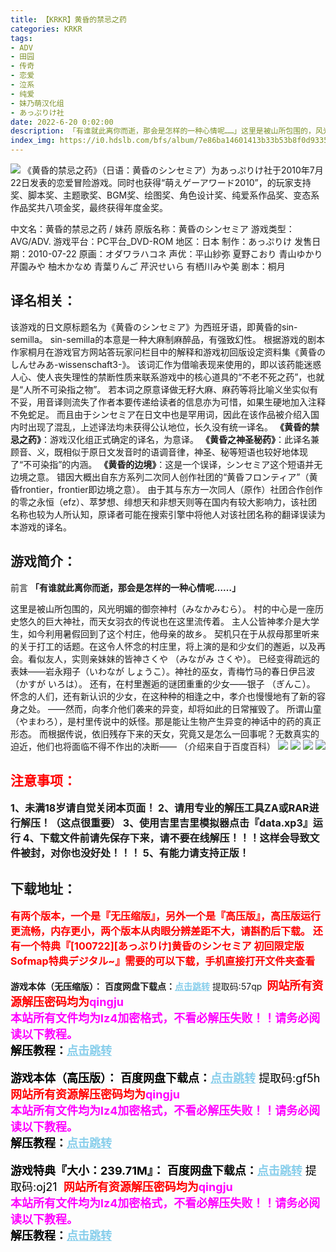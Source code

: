 ```yaml
---
title: 【KRKR】黄昏的禁忌之药
categories: KRKR
tags:
- ADV
- 田园
- 传奇
- 恋爱
- 泣系
- 纯爱
- 妹乃萌汉化组
- あっぷりけ社
date: 2022-6-20 0:02:00
description: 「有谁就此离你而逝，那会是怎样的一种心情呢……」这里是被山所包围的，风光明媚的御奈神村（みなかみむら）。村的中心是一座历史悠久的巨大神社，而天女羽衣的传说也在这里流传着。主人公皆神孝介是大学生，如今利用暑假回到了这个村庄，他母亲的故乡。契机只在于从叔母那里听来的关于打工的话题。在这令人怀念的村庄里，将上演的是和少女们的邂逅，以及再会。
index_img: https://i0.hdslb.com/bfs/album/7e86ba14601413b33b53b8f0d9335f9dc933c4f4.webp
---
```

![](https://i0.hdslb.com/bfs/album/7e86ba14601413b33b53b8f0d9335f9dc933c4f4.webp)
《黄昏的禁忌之药》（日语：黄昏のシンセミア）为あっぷりけ社于2010年7月22日发表的恋爱冒险游戏。同时也获得“萌えゲーアワード2010”，的玩家支持奖、脚本奖、主题歌奖、BGM奖、绘图奖、角色设计奖、纯爱系作品奖、变态系作品奖共八项金奖，最终获得年度金奖。

中文名：黄昏的禁忌之药 / 妹药
原版名称：黄昏のシンセミア
游戏类型：AVG/ADV.
游戏平台：PC平台_DVD-ROM
地区：日本
制作：あっぷりけ
发售日期：2010-07-22
原画：オダワラハコネ
声优：平山紗弥 夏野こおり 青山ゆかり 芹園みや 柚木かなめ 青葉りんご 芹沢せいら 有栖川みや美
剧本：桐月

## **译名相关：**
该游戏的日文原标题名为《黄昏のシンセミア》为西班牙语，即黄昏的sin-semilla。
sin-semilla的本意是一种大麻制麻醉品，有强致幻性。
根据游戏的剧本作家桐月在游戏官方网站答玩家问栏目中的解释和游戏初回版设定资料集《黄昏のしんせみあ-wissenschaft3-》。
该词汇作为借喻表现来使用的，即以该药能迷惑人心、使人丧失理性的禁断性质来联系游戏中的核心道具的“不老不死之药”，也就是“人所不可染指之物”。
若本词之原意译做无籽大麻、麻药等将比喻义坐实似有不妥，用音译则流失了作者本要传递给读者的信息亦为可惜，如果生硬地加入注释不免蛇足。
而且由于シンセミア在日文中也是罕用词，因此在该作品被介绍入国内时出现了混乱，上述译法均未获得公认地位，长久没有统一译名。
**《黄昏的禁忌之药》**：游戏汉化组正式确定的译名，为意译。
**《黄昏之神圣秘药》**：此译名兼顾音、义，既相似于原日文发音时的语调音律，神圣、秘等短语也较好地体现了“不可染指”的内涵。
**《黄昏的边境》**：这是一个误译，シンセミア这个短语并无边境之意。
错因大概出自东方系列二次同人创作社团的“黄昏フロンティア”（黄昏frontier，frontier即边境之意）。
由于其与东方一次同人（原作）社团合作创作的零之永恒（efz）、萃梦想、绯想天和非想天则等在国内有较大影响力，该社团名称也较为人所认知，原译者可能在搜索引擎中将他人对该社团名称的翻译误读为本游戏的译名。

## 游戏简介：
前言
**「有谁就此离你而逝，那会是怎样的一种心情呢……」**

这里是被山所包围的，风光明媚的御奈神村（みなかみむら）。
村的中心是一座历史悠久的巨大神社，而天女羽衣的传说也在这里流传着。
主人公皆神孝介是大学生，如今利用暑假回到了这个村庄，他母亲的故乡。
契机只在于从叔母那里听来的关于打工的话题。在这令人怀念的村庄里，将上演的是和少女们的邂逅，以及再会。看似友人，实则亲妹妹的皆神さくや （みながみ さくや）。
已经变得疏远的表妹——岩永翔子（いわなが しょうこ）。神社的巫女，青梅竹马的春日伊吕波（かすが いろは）。
还有，在村里邂逅的谜团重重的少女——银子 （ぎんこ）。
怀念的人们，还有新认识的少女，在这种种的相逢之中，孝介也慢慢地有了新的容身之处。
——然而，向孝介他们袭来的异变，却将如此的日常摧毁了。
所谓山童 （やまわろ），是村里传说中的妖怪。那是能让生物产生异变的神话中的药的真正形态。
而根据传说，依旧残存下来的天女，究竟又是怎么一回事呢？无数真实的迫近，他们也将面临不得不作出的决断——
（介绍来自于百度百科）
![](https://i0.hdslb.com/bfs/album/843a67e957f1b3ad9fc49698b391c9bbaaca27cd.webp)
![](https://i0.hdslb.com/bfs/album/0e56e5732188cd65d328e5bd7ce6dd907bd5577d.webp)
![](https://i0.hdslb.com/bfs/album/2eea069a1b3f5444883136435435ad967e9fb99c.webp)
![](https://i0.hdslb.com/bfs/album/8296433b1be5f4acba9fdeb7c0436ba5cb816d3b.webp)






## <font color=#FF0000 >注意事项：</font>
<font size=3><b>1、未满18岁请自觉关闭本页面！
2、请用专业的解压工具ZA或RAR进行解压！（这点很重要）
3、使用吉里吉里模拟器点击『data.xp3』运行
4、下载文件前请先保存下来，请不要在线解压！！！这样会导致文件被封，对你也没好处！！！
5、有能力请支持正版！</b></font>

## 下载地址：

<font color=#FF0000 size=3>**有两个版本，一个是『无压缩版』，另外一个是『高压版』，高压版运行更流畅，内存更小，两个版本从肉眼分辨差距不大，请斟酌后下载。
还有一个特典『[100722][あっぷりけ]黄昏のシンセミア 初回限定版 Sofmap特典デジタル~』需要的可以下载，手机直接打开文件夹查看**</font>

**游戏本体（无压缩版）：**
<b>百度网盘下载点：</b><a href="https://pan.baidu.com/s/1Lgpo9W37E8uUt6dblF7yMQ?pwd=57qp" style="color: #87CEEB;"><b>点击跳转</b></a> 提取码:57qp
<a style="padding: 0" href="https://post.qingju.org/AD/"><img style="max-width:100%" src="https://img.acgus.top/i/2024/07/478f689b8021d8d499ab43d21acf137a.gif" alt=""></a>
<b><font color=#FF0000 size=4>网站所有资源解压密码均为</b></font><b><font color=#FF00FF size=4>qingju</font><font color=#FF0000 ></font></b><br><b><font color=#FF00FF size=4>本站所有文件均为lz4加密格式，不看必解压失败！！请务必阅读以下教程。</b></font><br><b><font color=#000 size=4>解压教程：</b><a href="https://post.qingju.org/tutorial/000/" style="color: #87CEEB;"><b>点击跳转</b></a>

**游戏本体（高压版）：**
<b>百度网盘下载点：</b><a href="https://pan.baidu.com/s/1UD7O1_Q9Syz2vAGF3MXE9Q?pwd=gf5h" style="color: #87CEEB;"><b>点击跳转</b></a> 提取码:gf5h
<a style="padding: 0" href="https://post.qingju.org/AD/"><img style="max-width:100%" src="https://img.acgus.top/i/2024/07/478f689b8021d8d499ab43d21acf137a.gif" alt=""></a>
<b><font color=#FF0000 size=4>网站所有资源解压密码均为</b></font><b><font color=#FF00FF size=4>qingju</font><font color=#FF0000 ></font></b><br><b><font color=#FF00FF size=4>本站所有文件均为lz4加密格式，不看必解压失败！！请务必阅读以下教程。</b></font><br><b><font color=#000 size=4>解压教程：</b><a href="https://post.qingju.org/tutorial/000/" style="color: #87CEEB;"><b>点击跳转</b></a>

**游戏特典『大小：239.71M』：**
<b>百度网盘下载点：</b><a href="https://pan.baidu.com/s/1gocdFiTAq2NcV34PP55bLQ?pwd=oj21" style="color: #87CEEB;"><b>点击跳转</b></a> 提取码:oj21
<a style="padding: 0" href="https://post.qingju.org/AD/"><img style="max-width:100%" src="https://img.acgus.top/i/2024/07/478f689b8021d8d499ab43d21acf137a.gif" alt=""></a>
<b><font color=#FF0000 size=4>网站所有资源解压密码均为</b></font><b><font color=#FF00FF size=4>qingju</font><font color=#FF0000 ></font></b><br><b><font color=#FF00FF size=4>本站所有文件均为lz4加密格式，不看必解压失败！！请务必阅读以下教程。</b></font><br><b><font color=#000 size=4>解压教程：</b><a href="https://post.qingju.org/tutorial/000/" style="color: #87CEEB;"><b>点击跳转</b></a>